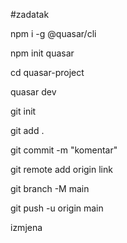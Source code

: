 #zadatak



npm i -g @quasar/cli

npm init quasar

cd quasar-project

quasar dev


git init

git add .

git commit -m "komentar"

git remote add origin link

git branch -M main

git push -u origin main

izmjena
